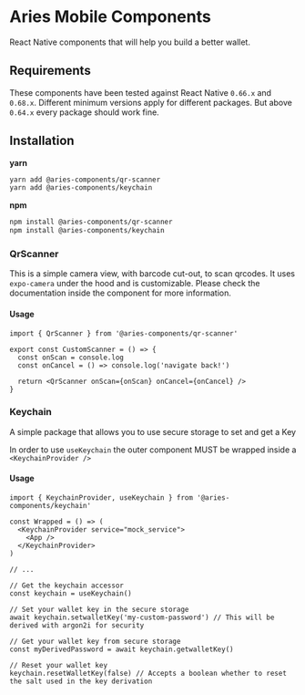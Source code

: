 # Aries Mobile Components

React Native components that will help you build a better wallet.

## Requirements

These components have been tested against React Native `0.66.x` and `0.68.x`. Different minimum versions apply for different packages. But above `0.64.x`
every package should work fine.

## Installation

**yarn**

```sh
yarn add @aries-components/qr-scanner
yarn add @aries-components/keychain
```

**npm**

```sh
npm install @aries-components/qr-scanner
npm install @aries-components/keychain
```

### QrScanner

This is a simple camera view, with barcode cut-out, to scan qrcodes. It uses `expo-camera` under the hood and is customizable.
Please check the documentation inside the component for more information.

#### Usage

```tsx
import { QrScanner } from '@aries-components/qr-scanner'

export const CustomScanner = () => {
  const onScan = console.log
  const onCancel = () => console.log('navigate back!')

  return <QrScanner onScan={onScan} onCancel={onCancel} />
}
```

### Keychain

A simple package that allows you to use secure storage to set and get a Key

In order to use `useKeychain` the outer component MUST be wrapped inside a `<KeychainProvider />`

#### Usage

```tsx
import { KeychainProvider, useKeychain } from '@aries-components/keychain'

const Wrapped = () => (
  <KeychainProvider service="mock_service">
    <App />
  </KeychainProvider>
)

// ...

// Get the keychain accessor
const keychain = useKeychain()

// Set your wallet key in the secure storage
await keychain.setwalletKey('my-custom-password') // This will be derived with argon2i for security

// Get your wallet key from secure storage
const myDerivedPassword = await keychain.getwalletKey()

// Reset your wallet key
keychain.resetWalletKey(false) // Accepts a boolean whether to reset the salt used in the key derivation
```
